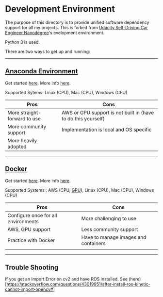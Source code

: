 # Development Environment

The purpose of this directory is to provide unified software dependency support for all my projects. This is forked from [Udacity Self-Driving Car Engineer Nanodegree](https://www.udacity.com/course/self-driving-car-engineer-nanodegree--nd013)'s evelopment environment.

Python 3 is used.

There are two ways to get up and running:

---
[Anaconda Environment](doc/configure_via_anaconda.md)
---

Get started [here](doc/configure_via_anaconda.md). More info [here](http://conda.pydata.org/docs/).

Supported Sytems: Linux (CPU), Mac (CPU), Windows (CPU)     

| Pros                         | Cons                                               |
|------------------------------|----------------------------------------------------|
| More straight-forward to use | AWS or GPU support is not built in (have to do this yourself)              |
| More community support       | Implementation is local and OS specific            |
| More heavily adopted         |                                                    |

---
[Docker](doc/configure_via_docker.md)
---

Get started [here](doc/configure_via_docker.md). More info [here](http://docker.com).

Supported Systems : AWS (CPU, [GPU](doc/docker_for_aws.md)), Linux (CPU), Mac (CPU), Windows (CPU)     

| Pros                                | Cons                                 |
|-------------------------------------|--------------------------------------|
| Configure once for all environments | More challenging to use              |
| AWS, GPU support                    | Less community support               |
| Practice with Docker              | Have to manage images and containers |
|                                     |                                      |

---
Trouble Shooting
---

If you get an Import Error on cv2 and have ROS installed. See (here)[https://stackoverflow.com/questions/43019951/after-install-ros-kinetic-cannot-import-opencv#]
